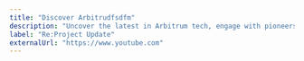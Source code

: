 ```yaml
---
title: "Discover Arbitrudfsdfm"
description: "Uncover the latest in Arbitrum tech, engage with pioneers, and network at our dynamic community meetup"
label: "Re:Project Update"
externalUrl: "https://www.youtube.com"
---
```

